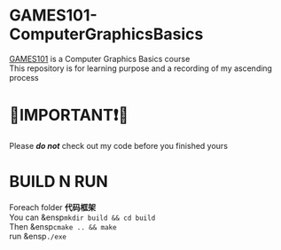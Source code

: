 # GAMES101-ComputerGraphicsBasics
[GAMES101](https://sites.cs.ucsb.edu/~lingqi/teaching/games101.html) is a Computer Graphics Basics course <br /> 
This repository is for learning purpose and a recording of my ascending process

# 🔴IMPORTANT❗🔴
Please ***do not*** check out my code before you finished yours

# BUILD N RUN
Foreach folder **代码框架**<br /> 
You can &ensp`mkdir build && cd build`<br /> 
Then    &ensp`cmake .. && make`<br /> 
run     &ensp`./exe`

